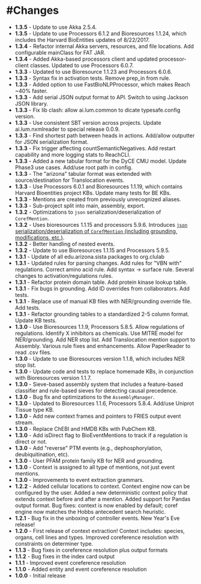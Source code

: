 #Changes
=======

+ **1.3.5** - Update to use Akka 2.5.4.
+ **1.3.5** - Update to use Processors 6.1.2 and Bioresources 1.1.24, which includes the Harvard BioEntities updates of 8/22/2017.
+ **1.3.4** - Refactor internal Akka servers, resources, and file locations. Add configurable mainClass for FAT JAR.
+ **1.3.4** - Added Akka-based processors client and updated processor-client classes. Updated to use Processors 6.0.7.
+ **1.3.3** - Updated to use Bioresource 1.1.23 and Processors 6.0.6.
+ **1.3.3** - Syntax fix in activation tests. Remove prep_in from rule.
+ **1.3.3** - Added option to use FastBioNLPProcessor, which makes Reach ~40% faster.
+ **1.3.3** - Add serial JSON output format to API. Switch to using Jackson JSON library.
+ **1.3.3** - Fix lib clash: allow ai.lum.common to dicate typesafe.config version.
+ **1.3.3** - Use consistent SBT version across projects. Update ai.lum.nxmlreader to special release 0.0.9.
+ **1.3.3** - Find shortest path between heads in actions. Add/allow outputter for JSON serialization format.
+ **1.3.3** - Fix trigger affecting countSemanticNegatives. Add restart capability and more logging stats to ReachCLI.
+ **1.3.3** - Added a new tabular format for the DyCE CMU model. Update Phase3 use cases. Add/use root path in config.
+ **1.3.3** - The "arizona" tabular format was extended with source/destination for Translocation events.
+ **1.3.3** - Use Processors 6.0.1 and Bioresources 1.1.19, which contains Harvard Bioentities project KBs. Update many tests for BE KBs.
+ **1.3.3** - Mentions are created from previously unrecognized aliases.
+ **1.3.3** - Sub-project split into main, assembly, export.
+ **1.3.2** - Optimizations to `json` serialization/deserialization of `CorefMention`.
+ **1.3.2** - Uses bioresources 1.1.15 and processors 5.9.6.  Introduces [`json` serialization/deserialization of `CorefMention` (including grounding, modifications, etc.)](https://gist.github.com/myedibleenso/8383af789b37ba598ff64ddd12c8b35b).
+ **1.3.2** - Better handling of nested events.
+ **1.3.2** - Update to use Bioresources 1.1.15 and Processors 5.9.5.
+ **1.3.1** - Update of all edu.arizona.sista packages to org.clulab
+ **1.3.1** - Updated rules for parsing changes. Add rules for "VBN with" regulations. Correct amino acid rule. Add syntax -> surface rule. Several changes to activation/regulations rules.
+ **1.3.1** - Refactor protein domain table. Add protein kinase lookup table.
+ **1.3.1** - Fix bugs in grounding. Add ID overrides from collaborators. Add tests.
+ **1.3.1** - Replace use of manual KB files with NER/grounding override file. Add tests.
+ **1.3.1** - Refactor grounding tables to a standardized 2-5 column format. Update KB tests.
+ **1.3.0** - Use Bioresources 1.1.9, Processors 5.8.5. Allow regulations of regulations. Identify X inhibitors as chemicals. Use MITRE model for NER/grounding. Add NER stop list. Add Translocation mention support to Assembly. Various rule fixes and enhancements. Allow PaperReader to read .csv files.
+ **1.3.0** - Update to use Bioresources version 1.1.8, which includes NER stop list.
+ **1.3.0** - Update code and tests to replace homemade KBs, in conjunction with Bioresources version 1.1.7.
+ **1.3.0** - Sieve-based assembly system that includes a feature-based classifier and rule-based sieves for detecting causal precedence.
+ **1.3.0** - Bug fix and optimizations to the `AssemblyManager`.
+ **1.3.0** - Updated to Bioresources 1.1.6, Processors 5.8.4. Add/use Uniprot Tissue type KB.
+ **1.3.0** - Add new context frames and pointers to FRIES output event stream.
+ **1.3.0** - Replace ChEBI and HMDB KBs with PubChem KB.
+ **1.3.0** - Add isDirect flag to BioEventMentions to track if a regulation is direct or not.
+ **1.3.0** - Add "reverse" PTM events (e.g., dephosphorylation, deubiquitination, etc).
+ **1.3.0** - User PFAM protein family KB for NER and grounding.
+ **1.3.0** - Context is assigned to all type of mentions, not just event mentions.
+ **1.3.0** - Improvements to event extraction grammars.
+ **1.2.2** - Added cellular locations to context. Context engine now can be configured by the user. Added a new deterministic context policy that extends context before and after a mention. Added support for Pandas output format. Bug fixes: context is now enabled by default; coref engine now matches the Hobbs antecedent search heuristic.
+ **1.2.1** - Bug fix in the unboxing of controller events. New Year's Eve release!
+ **1.2.0** - First release of context extraction! Context includes: species, organs, cell lines and types. Improved coreference resolution with constraints on determiner type.
+ **1.1.3** - Bug fixes in coreference resolution plus output formats
+ **1.1.2** - Bug fixes in the index card output
+ **1.1.1** - Improved event coreference resolution
+ **1.1.0** - Added entity and event coreference resolution
+ **1.0.0** - Initial release
